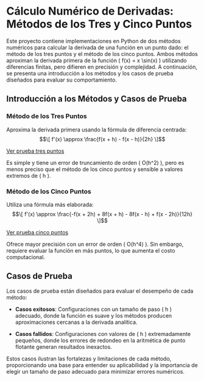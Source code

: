 # Cálculo Numérico de Derivadas: Métodos de los Tres y Cinco Puntos

Este proyecto contiene implementaciones en Python de dos métodos numéricos para calcular la derivada de una función en un punto dado: el método de los tres puntos y el método de los cinco puntos. Ambos métodos aproximan la derivada primera de la función \( f(x) = x \sin(x) \) utilizando diferencias finitas, pero difieren en precisión y complejidad. A continuación, se presenta una introducción a los métodos y los casos de prueba diseñados para evaluar su comportamiento.

## Introducción a los Métodos y Casos de Prueba

### Método de los Tres Puntos
Aproxima la derivada primera usando la fórmula de diferencia centrada:
$$\[ f'(x) \approx \frac{f(x + h) - f(x - h)}{2h} \]$$

[Ver prueba tres puntos](/T_DiferenciaciónIntegración/Métodos_De_Difereciación/Tres_Puntos.py)

Es simple y tiene un error de truncamiento de orden \( O(h^2) \), pero es menos preciso que el método de los cinco puntos y sensible a valores extremos de \( h \).

### Método de los Cinco Puntos
Utiliza una fórmula más elaborada:
$$\[ f'(x) \approx \frac{-f(x + 2h) + 8f(x + h) - 8f(x - h) + f(x - 2h)}{12h} \]$$

[Ver prueba cinco puntos](/T_DiferenciaciónIntegración/Métodos_De_Difereciación/Cinco_Puntos.py)

Ofrece mayor precisión con un error de orden \( O(h^4) \). Sin embargo, requiere evaluar la función en más puntos, lo que aumenta el costo computacional.

## Casos de Prueba

Los casos de prueba están diseñados para evaluar el desempeño de cada método:

- **Casos exitosos**: Configuraciones con un tamaño de paso \( h \) adecuado, donde la función es suave y los métodos producen aproximaciones cercanas a la derivada analítica.

- **Casos fallidos**: Configuraciones con valores de \( h \) extremadamente pequeños, donde los errores de redondeo en la aritmética de punto flotante generan resultados inexactos.

Estos casos ilustran las fortalezas y limitaciones de cada método, proporcionando una base para entender su aplicabilidad y la importancia de elegir un tamaño de paso adecuado para minimizar errores numéricos.
